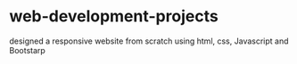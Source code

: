 # web-development-projects
designed a responsive website from scratch using html, css, Javascript and Bootstarp
